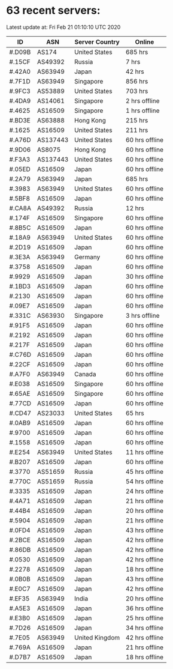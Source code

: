 # 63 recent servers:

Latest update at: Fri Feb 21 01:10:10 UTC 2020

| ID | ASN | Server Country | Online |
| -- | --- | -------------- | ------ |
| #.D09B | AS174 | United States | 685 hrs |
| #.15CF | AS49392 | Russia | 7 hrs |
| #.42A0 | AS63949 | Japan | 42 hrs |
| #.7F1D | AS63949 | Singapore | 856 hrs |
| #.9FC3 | AS53889 | United States | 703 hrs |
| #.4DA9 | AS14061 | Singapore | 2 hrs offline |
| #.4625 | AS16509 | Singapore | 1 hrs offline |
| #.BD3E | AS63888 | Hong Kong | 215 hrs |
| #.1625 | AS16509 | United States | 211 hrs |
| #.A76D | AS137443 | United States | 60 hrs offline |
| #.9D06 | AS8075 | Hong Kong | 60 hrs offline |
| #.F3A3 | AS137443 | United States | 60 hrs offline |
| #.05ED | AS16509 | Japan | 60 hrs offline |
| #.2A79 | AS63949 | Japan | 685 hrs |
| #.3983 | AS63949 | United States | 60 hrs offline |
| #.5BF8 | AS16509 | Japan | 60 hrs offline |
| #.CA8A | AS49392 | Russia | 12 hrs |
| #.174F | AS16509 | Singapore | 60 hrs offline |
| #.8B5C | AS16509 | Japan | 60 hrs offline |
| #.18A9 | AS63949 | United States | 60 hrs offline |
| #.2D19 | AS16509 | Japan | 60 hrs offline |
| #.3E3A | AS63949 | Germany | 60 hrs offline |
| #.3758 | AS16509 | Japan | 60 hrs offline |
| #.9929 | AS16509 | Japan | 30 hrs offline |
| #.1BD3 | AS16509 | Japan | 60 hrs offline |
| #.2130 | AS16509 | Japan | 60 hrs offline |
| #.09E7 | AS16509 | Japan | 60 hrs offline |
| #.331C | AS63930 | Singapore | 3 hrs offline |
| #.91F5 | AS16509 | Japan | 60 hrs offline |
| #.2192 | AS16509 | Japan | 60 hrs offline |
| #.217F | AS16509 | Japan | 60 hrs offline |
| #.C76D | AS16509 | Japan | 60 hrs offline |
| #.22CF | AS16509 | Japan | 60 hrs offline |
| #.A7F0 | AS63949 | Canada | 60 hrs offline |
| #.E038 | AS16509 | Singapore | 60 hrs offline |
| #.65AE | AS16509 | Singapore | 60 hrs offline |
| #.77CD | AS16509 | Japan | 60 hrs offline |
| #.CD47 | AS23033 | United States | 65 hrs |
| #.0AB9 | AS16509 | Japan | 60 hrs offline |
| #.9700 | AS16509 | Japan | 60 hrs offline |
| #.1558 | AS16509 | Japan | 60 hrs offline |
| #.E254 | AS63949 | United States | 11 hrs offline |
| #.B207 | AS16509 | Japan | 60 hrs offline |
| #.3770 | AS51659 | Russia | 45 hrs offline |
| #.770C | AS51659 | Russia | 54 hrs offline |
| #.3335 | AS16509 | Japan | 24 hrs offline |
| #.4A71 | AS16509 | Japan | 21 hrs offline |
| #.44B4 | AS16509 | Japan | 20 hrs offline |
| #.5904 | AS16509 | Japan | 21 hrs offline |
| #.0FD4 | AS16509 | Japan | 43 hrs offline |
| #.2BCE | AS16509 | Japan | 42 hrs offline |
| #.86DB | AS16509 | Japan | 42 hrs offline |
| #.0530 | AS16509 | Japan | 42 hrs offline |
| #.2278 | AS16509 | Japan | 18 hrs offline |
| #.0B0B | AS16509 | Japan | 43 hrs offline |
| #.E0C7 | AS16509 | Japan | 42 hrs offline |
| #.EF35 | AS63949 | India | 20 hrs offline |
| #.A5E3 | AS16509 | Japan | 36 hrs offline |
| #.E3B0 | AS16509 | Japan | 25 hrs offline |
| #.7D26 | AS16509 | Japan | 34 hrs offline |
| #.7E05 | AS63949 | United Kingdom | 42 hrs offline |
| #.769A | AS16509 | Japan | 21 hrs offline |
| #.D7B7 | AS16509 | Japan | 18 hrs offline |

